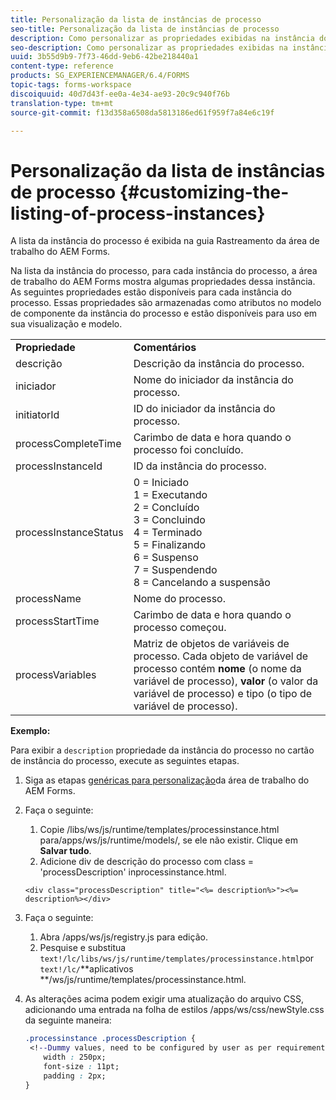 ```yaml
---
title: Personalização da lista de instâncias de processo
seo-title: Personalização da lista de instâncias de processo
description: Como personalizar as propriedades exibidas na instância do processo na área de trabalho do AEM Forms.
seo-description: Como personalizar as propriedades exibidas na instância do processo na área de trabalho do AEM Forms.
uuid: 3b55d9b9-7f73-46dd-9eb6-42be218440a1
content-type: reference
products: SG_EXPERIENCEMANAGER/6.4/FORMS
topic-tags: forms-workspace
discoiquuid: 40d7d43f-ee0a-4e34-ae93-20c9c940f76b
translation-type: tm+mt
source-git-commit: f13d358a6508da5813186ed61f959f7a84e6c19f

---
```



# Personalização da lista de instâncias de processo {#customizing-the-listing-of-process-instances}

A lista da instância do processo é exibida na guia Rastreamento da área de trabalho do AEM Forms.

Na lista da instância do processo, para cada instância do processo, a área de trabalho do AEM Forms mostra algumas propriedades dessa instância. As seguintes propriedades estão disponíveis para cada instância do processo. Essas propriedades são armazenadas como atributos no modelo de componente da instância do processo e estão disponíveis para uso em sua visualização e modelo.

<table> 
 <tbody> 
  <tr> 
   <td><strong>Propriedade</strong></td> 
   <td><strong>Comentários</strong></td> 
  </tr> 
  <tr> 
   <td>descrição</td> 
   <td>Descrição da instância do processo.</td> 
  </tr> 
  <tr> 
   <td>iniciador</td> 
   <td>Nome do iniciador da instância do processo.</td> 
  </tr> 
  <tr> 
   <td>initiatorId</td> 
   <td>ID do iniciador da instância do processo.</td> 
  </tr> 
  <tr> 
   <td>processCompleteTime</td> 
   <td>Carimbo de data e hora quando o processo foi concluído.</td> 
  </tr> 
  <tr> 
   <td>processInstanceId</td> 
   <td>ID da instância do processo.</td> 
  </tr> 
  <tr> 
   <td>processInstanceStatus</td> 
   <td>0 = Iniciado<br /> 1 = Executando<br /> 2 = Concluído<br /> 3 = Concluindo<br /> 4 = Terminado<br /> 5 = Finalizando<br /> 6 = Suspenso<br /> 7 = Suspendendo<br /> 8 = Cancelando a suspensão</td> 
  </tr> 
  <tr> 
   <td>processName</td> 
   <td>Nome do processo.</td> 
  </tr> 
  <tr> 
   <td>processStartTime</td> 
   <td>Carimbo de data e hora quando o processo começou.</td> 
  </tr> 
  <tr> 
   <td>processVariables</td> 
   <td>Matriz de objetos de variáveis de processo. Cada objeto de variável de processo contém <strong>nome</strong> (o nome da variável de processo), <strong>valor</strong> (o valor da variável de processo) e tipo<strong></strong> (o tipo de variável de processo).</td> 
  </tr> 
 </tbody> 
</table>

**Exemplo:**

Para exibir a `description` propriedade da instância do processo no cartão de instância do processo, execute as seguintes etapas.

1. Siga as etapas [genéricas para personalização](/help/forms/using/generic-steps-html-workspace-customization.md)da área de trabalho do AEM Forms.
1. Faça o seguinte:

   1. Copie /libs/ws/js/runtime/templates/processinstance.html para/apps/ws/js/runtime/models/, se ele não existir. Clique em **Salvar tudo**.
   1. Adicione div de descrição do processo com class = &#39;processDescription&#39; inprocessinstance.html.

   ```
   <div class="processDescription" title="<%= description%>"><%= description%></div>
   ```

1. Faça o seguinte:

   1. Abra /apps/ws/js/registry.js para edição.
   1. Pesquise e substitua `text!/lc/libs/ws/js/runtime/templates/processinstance.html`por `text!/lc/`**aplicativos **/ws/js/runtime/templates/processinstance.html.

1. As alterações acima podem exigir uma atualização do arquivo CSS, adicionando uma entrada na folha de estilos /apps/ws/css/newStyle.css da seguinte maneira:

   ```css
   .processinstance .processDescription {
    <!--Dummy values, need to be configured by user as per requirement as well as user can add or delete any property depending upon requirement-->
       width : 250px;
       font-size : 11pt;
       padding : 2px;
   }
   ```
